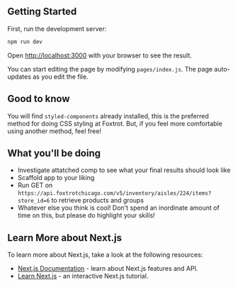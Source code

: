 
## Getting Started

First, run the development server:

```bash
npm run dev
```

Open [http://localhost:3000](http://localhost:3000) with your browser to see the result.

You can start editing the page by modifying `pages/index.js`. The page auto-updates as you edit the file.

## Good to know
You will find `styled-components` already installed, this is the preferred method for doing CSS styling at Foxtrot. But, if you feel more comfortable using another method, feel free!

## What you'll be doing

- Investigate attatched comp to see what your final results should look like
- Scaffold app to your liking
- Run GET on `https://api.foxtrotchicago.com/v5/inventory/aisles/224/items?store_id=6` to retrieve products and groups
- Whatever else you think is cool! Don't spend an inordinate amount of time on this, but please do highlight your skills!

## Learn More about Next.js

To learn more about Next.js, take a look at the following resources:

- [Next.js Documentation](https://nextjs.org/docs) - learn about Next.js features and API.
- [Learn Next.js](https://nextjs.org/learn) - an interactive Next.js tutorial.
